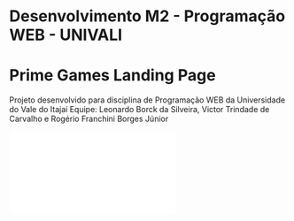 # Desenvolvimento M2 - Programação WEB - UNIVALI
# Prime Games Landing Page
Projeto desenvolvido para disciplina de Programação WEB da Universidade do Vale do Itajaí
Equipe: Leonardo Borck da Silveira, Victor Trindade de Carvalho e Rogério Franchini Borges Júnior

![Orçamento e Identidade Visual](Orcamento_Identidade_Visual.pdf)
